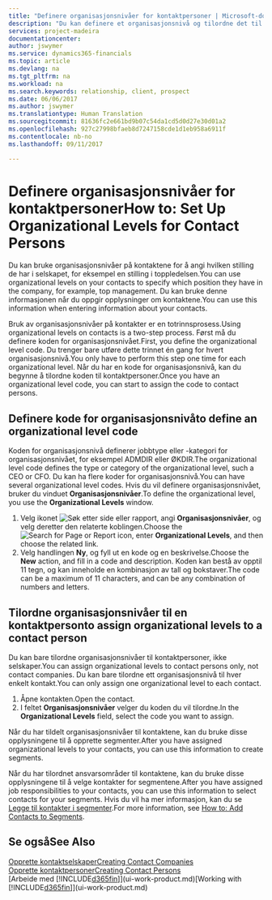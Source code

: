 ```yaml
---
title: "Definere organisasjonsnivåer for kontaktpersoner | Microsoft-dokumentasjon"
description: "Du kan definere et organisasjonsnivå og tilordne det til kontakten for å angi hvilken stilling de har i selskapet sitt, for eksempel en stilling i toppledelsen."
services: project-madeira
documentationcenter: 
author: jswymer
ms.service: dynamics365-financials
ms.topic: article
ms.devlang: na
ms.tgt_pltfrm: na
ms.workload: na
ms.search.keywords: relationship, client, prospect
ms.date: 06/06/2017
ms.author: jswymer
ms.translationtype: Human Translation
ms.sourcegitcommit: 81636fc2e661bd9b07c54da1cd5d0d27e30d01a2
ms.openlocfilehash: 927c27998bfaeb8d7247158cde1d1eb958a6911f
ms.contentlocale: nb-no
ms.lasthandoff: 09/11/2017

---
```

# <a name="how-to-set-up-organizational-levels-for-contact-persons"></a><span data-ttu-id="b239a-103">Definere organisasjonsnivåer for kontaktpersoner</span><span class="sxs-lookup"><span data-stu-id="b239a-103">How to: Set Up Organizational Levels for Contact Persons</span></span>
<span data-ttu-id="b239a-104">Du kan bruke organisasjonsnivåer på kontaktene for å angi hvilken stilling de har i selskapet, for eksempel en stilling i toppledelsen.</span><span class="sxs-lookup"><span data-stu-id="b239a-104">You can use organizational levels on your contacts to specify which position they have in the company, for example, top management.</span></span> <span data-ttu-id="b239a-105">Du kan bruke denne informasjonen når du oppgir opplysninger om kontaktene.</span><span class="sxs-lookup"><span data-stu-id="b239a-105">You can use this information when entering information about your contacts.</span></span>

<span data-ttu-id="b239a-106">Bruk av organisasjonsnivåer på kontakter er en totrinnsprosess.</span><span class="sxs-lookup"><span data-stu-id="b239a-106">Using organizational levels on contacts is a two-step process.</span></span> <span data-ttu-id="b239a-107">Først må du definere koden for organisasjonsnivået.</span><span class="sxs-lookup"><span data-stu-id="b239a-107">First, you define the organizational level code.</span></span> <span data-ttu-id="b239a-108">Du trenger bare utføre dette trinnet én gang for hvert organisasjonsnivå.</span><span class="sxs-lookup"><span data-stu-id="b239a-108">You only have to perform this step one time for each organizational level.</span></span> <span data-ttu-id="b239a-109">Når du har en kode for organisasjonsnivå, kan du begynne å tilordne koden til kontaktpersoner.</span><span class="sxs-lookup"><span data-stu-id="b239a-109">Once you have an organizational level code, you can start to assign the code to contact persons.</span></span>

## <a name="to-define-an-organizational-level-code"></a><span data-ttu-id="b239a-110">Definere kode for organisasjonsnivå</span><span class="sxs-lookup"><span data-stu-id="b239a-110">to define an organizational level code</span></span>
<span data-ttu-id="b239a-111">Koden for organisasjonsnivå definerer jobbtype eller -kategori for organisasjonsnivået, for eksempel ADMDIR eller ØKDIR.</span><span class="sxs-lookup"><span data-stu-id="b239a-111">The organizational level code defines the type or category of the organizational level, such a CEO  or CFO.</span></span> <span data-ttu-id="b239a-112">Du kan ha flere koder for organisasjonsnivå.</span><span class="sxs-lookup"><span data-stu-id="b239a-112">You can have several organizational level codes.</span></span> <span data-ttu-id="b239a-113">Hvis du vil definere organisasjonsnivået, bruker du vinduet **Organisasjonsnivåer**.</span><span class="sxs-lookup"><span data-stu-id="b239a-113">To define the organizational level, you use the **Organizational Levels** window.</span></span>

1. <span data-ttu-id="b239a-114">Velg ikonet ![Søk etter side eller rapport](media/ui-search/search_small.png "Ikonet Søk etter side eller rapport"), angi **Organisasjonsnivåer**, og velg deretter den relaterte koblingen.</span><span class="sxs-lookup"><span data-stu-id="b239a-114">Choose the ![Search for Page or Report](media/ui-search/search_small.png "Search for Page or Report icon") icon, enter **Organizational Levels**, and then choose the related link.</span></span>
2. <span data-ttu-id="b239a-115">Velg handlingen **Ny**, og fyll ut en kode og en beskrivelse.</span><span class="sxs-lookup"><span data-stu-id="b239a-115">Choose the **New** action, and fill in a code and description.</span></span> <span data-ttu-id="b239a-116">Koden kan bestå av opptil 11 tegn, og kan inneholde en kombinasjon av tall og bokstaver.</span><span class="sxs-lookup"><span data-stu-id="b239a-116">The code can be a maximum of 11 characters, and can be any combination of numbers and letters.</span></span>

## <a name="to-assign-organizational-levels-to-a-contact-person"></a><span data-ttu-id="b239a-117">Tilordne organisasjonsnivåer til en kontaktperson</span><span class="sxs-lookup"><span data-stu-id="b239a-117">to assign organizational levels to a contact person</span></span>
<span data-ttu-id="b239a-118">Du kan bare tilordne organisasjonsnivåer til kontaktpersoner, ikke selskaper.</span><span class="sxs-lookup"><span data-stu-id="b239a-118">You can assign organizational levels to contact persons only, not contact companies.</span></span> <span data-ttu-id="b239a-119">Du kan bare tilordne ett organisasjonsnivå til hver enkelt kontakt.</span><span class="sxs-lookup"><span data-stu-id="b239a-119">You can only assign one organizational level to each contact.</span></span>

1. <span data-ttu-id="b239a-120">Åpne kontakten.</span><span class="sxs-lookup"><span data-stu-id="b239a-120">Open the contact.</span></span>
2. <span data-ttu-id="b239a-121">I feltet **Organisasjonsnivåer** velger du koden du vil tilordne.</span><span class="sxs-lookup"><span data-stu-id="b239a-121">In the **Organizational Levels** field, select the code you want to assign.</span></span>

<span data-ttu-id="b239a-122">Når du har tildelt organisasjonsnivåer til kontaktene, kan du bruke disse opplysningene til å opprette segmenter.</span><span class="sxs-lookup"><span data-stu-id="b239a-122">After you have assigned organizational levels to your contacts, you can use this information to create segments.</span></span>

<span data-ttu-id="b239a-123">Når du har tilordnet ansvarsområder til kontaktene, kan du bruke disse opplysningene til å velge kontakter for segmentene.</span><span class="sxs-lookup"><span data-stu-id="b239a-123">After you have assigned job responsibilities to your contacts, you can use this information to select contacts for your segments.</span></span> <span data-ttu-id="b239a-124">Hvis du vil ha mer informasjon, kan du se [Legge til kontakter i segmenter](marketing-add-contact-segment.md).</span><span class="sxs-lookup"><span data-stu-id="b239a-124">For more information, see [How to: Add Contacts to Segments](marketing-add-contact-segment.md).</span></span>

## <a name="see-also"></a><span data-ttu-id="b239a-125">Se også</span><span class="sxs-lookup"><span data-stu-id="b239a-125">See Also</span></span>
[<span data-ttu-id="b239a-126">Opprette kontaktselskaper</span><span class="sxs-lookup"><span data-stu-id="b239a-126">Creating Contact Companies</span></span>](marketing-create-contact-companies.md)  
[<span data-ttu-id="b239a-127">Opprette kontaktpersoner</span><span class="sxs-lookup"><span data-stu-id="b239a-127">Creating Contact Persons</span></span>](marketing-create-contact-persons.md)  
<span data-ttu-id="b239a-128">[Arbeide med [!INCLUDE[d365fin](includes/d365fin_md.md)]](ui-work-product.md)</span><span class="sxs-lookup"><span data-stu-id="b239a-128">[Working with [!INCLUDE[d365fin](includes/d365fin_md.md)]](ui-work-product.md)</span></span>  

